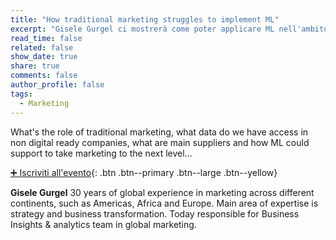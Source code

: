 ```yaml
---
title: "How traditional marketing struggles to implement ML"
excerpt: "Gisele Gurgel ci mostrerà come poter applicare ML nell'ambito marketing"
read_time: false
related: false
show_date: true
share: true
comments: false
author_profile: false
tags:
  - Marketing
---
```


What's the role of traditional marketing, what data do we have access in non digital ready companies, what are main suppliers and how ML could support to take marketing to the next level...


[➕ Iscriviti all'evento](https://mlmodena0621.eventbrite.it){: .btn .btn--primary .btn--large .btn--yellow}


**Gisele Gurgel** 30 years of global experience in marketing across different continents, such as Americas, Africa and Europe. Main area of expertise is strategy and business transformation. Today responsible for Business Insights & analytics team in global marketing.

